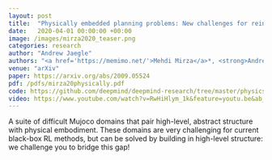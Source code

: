 ```yaml
---
layout: post
title:  "Physically embedded planning problems: New challenges for reinforcement learning"
date:   2020-04-01 00:00:00 +00:00
image: /images/mirza2020_teaser.png
categories: research
author: "Andrew Jaegle"
authors: "<a href='https://memimo.net/'>Mehdi Mirza</a>*, <strong>Andrew Jaegle</strong>*, <a href='https://me.net.nz/'>Jonathan Hunt</a>*, <a href='https://www.gatsby.ucl.ac.uk/~aguez/'>Arthur Guez</a>*, <a href='https://scholar.google.com/citations?user=9dAjSlYAAAAJ&hl=en'>Saran Tunyasuvunakool</a>, <a href='https://scholar.google.com/citations?user=YfgdfyYAAAAJ&hl'>Alistair Muldal, <a href='https://thphn.com/'>Théophane Weber</a>, <a href='https://karkus.tilda.ws/'>Peter Karkus</a>, <a href='https://scholar.google.com/citations?user=o-h0vrQAAAAJ&hl'>Sébastien Racanière</a>, <a href='https://scholar.google.co.uk/citations?user=1h_mxPMAAAAJ&hl'>Lars Buesing</a>, <a href='https://contrastiveconvergence.net/'>Timothy Lillicrap</a>, <a href='https://scholar.google.com/citations?user=79k7bGEAAAAJ&hl'>Nicolas Heess</a>"
venue: "arXiv"
paper: https://arxiv.org/abs/2009.05524
pdf: /pdfs/mirza20physically.pdf
code: https://github.com/deepmind/deepmind-research/tree/master/physics_planning_games
video: https://www.youtube.com/watch?v=RwHiHlym_1k&feature=youtu.be&ab_channel=DrewJaegle
---
```

A suite of difficult Mujoco domains that pair high-level, abstract structure with physical embodiment. These domains are very challenging for current black-box RL methods, but can be solved by building in high-level structure: we challenge you to bridge this gap!